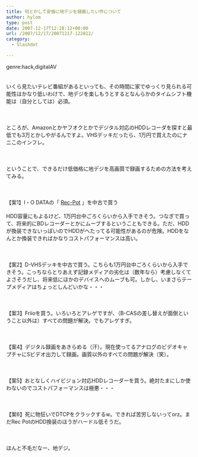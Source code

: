 ```yaml
---
title: 何とかして安価に地デジを録画したい件について
author: hylom
type: post
date: 2007-12-17T12:28:12+00:00
url: /2007/12/17/20071217-122812/
category:
  - Slashdot

---
```

genre:hack&#44;digitalAV  
</br>   
いくら見たいテレビ番組があるといっても、その時間に家でゆっくり見られる可能性はかなり低いわけで、地デジを楽しもうとするとなんらかのタイムシフト機能は（自分としては）必須。</br>  
</br>   
ところが、Amazonとかヤフオクとかでデジタル対応のHDDレコーダを探すと最低でも3万とかしやがるんですよ。VHSデッキだったら、1万円で買えたのにナニこのインフレ。</br>  
</br>   
ということで、できるだけ低価格に地デジを高画質で録画するための方法を考えてみる。</br>  
</br>   
【案1】I・O DATAの「   [Rec-Pot][1] 」を中古で買う</br>   
HDD容量にもよるけど、1万円台中ごろくらいから入手できそう。つなぎで買って、将来的にBDレコーダーとかにムーブするということもできる。ただ、HDDが換装できないっぽいのでHDDがへたってる可能性があるのが危険。HDDをなんとか換装できればかなりコストパフォーマンスは高い。</br>  
</br>   
【案2】D-VHSデッキを中古で買う。こちらも1万円台中ごろくらいから入手できそう。こっちならとりあえず記録メディアの劣化は（数年なら）考慮しなくてよさそうだし、将来低にほかのデバイスへのムーブも可。しかし、いまさらテープメディアはちょっとしんどいかな・・・</br>  
</br>   
【案3】Friioを買う。いろいろとアレゲですが、（B-CASの差し替えが面倒ということ以外は）すべての問題が解決。でもアレゲすぎ。</br>  
</br>   
【案4】デジタル録画をあきらめる（汗）。現在使ってるアナログのビデオキャプチャにSビデオ出力して録画。画質以外のすべての問題が解決（笑）。</br>  
</br>   
【案5】おとなしくハイビジョン対応HDDレコーダーを買う。絶対たまにしか使わないのでコストパフォーマンスは極悪・・・</br>  
</br>   
【案6】死に物狂いでDTCPをクラックするw。できれば苦労しないってorz。まだRec PotのHDD換装のほうがハードル低そうだ。</br>  
</br>   
ほんと不毛だなー、地デジ。</br>  
</br>  
</br>

 [1]: http://www.iodata.jp/prod/multimedia/hd-rec/2006/hvr-hdr/index.htm
